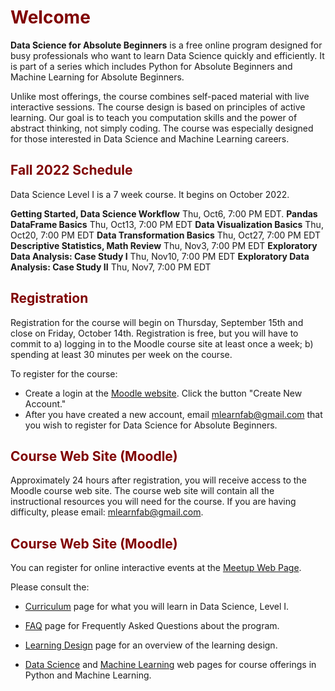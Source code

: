# <font color="maroon">Welcome</font>

**Data Science for Absolute Beginners** is a free online program designed for busy professionals who want to learn Data Science quickly and efficiently.  It is part of a series which includes Python for Absolute Beginners and Machine Learning for Absolute Beginners.

Unlike most offerings, the course combines self-paced material with live interactive sessions. The course design is based on principles of active learning. Our goal is to teach you computation skills and the power of abstract thinking, not simply coding. The course was especially designed for those interested in Data Science and Machine Learning careers.


## <font color="maroon">Fall 2022 Schedule</font>

Data Science Level I is a 7 week course. It begins on October 2022.  

**Getting Started, Data Science Workflow** Thu, Oct6, 7:00 PM EDT. 
**Pandas DataFrame Basics** Thu, Oct13, 7:00 PM EDT
**Data Visualization Basics** Thu, Oct20, 7:00 PM EDT
**Data Transformation Basics** Thu, Oct27, 7:00 PM EDT
**Descriptive Statistics, Math Review** Thu, Nov3, 7:00 PM EDT
**Exploratory Data Analysis: Case Study I** Thu, Nov10, 7:00 PM EDT
**Exploratory Data Analysis: Case Study II** Thu, Nov7, 7:00 PM EDT


## <font color="maroon">Registration</font>

Registration for the course will begin on Thursday, September 15th and close on Friday, October 14th. Registration is free, but you will have to commit to a) logging in to the Moodle course site at least once a week; b) spending at least 30 minutes per week on the course. 

To register for the course:

- Create a login at the [Moodle website](https://mlfab.moodlecloud.com). Click the button "Create New Account."
- After you have created a new account, email mlearnfab@gmail.com that you wish to register for Data Science for Absolute Beginners.




## <font color="maroon">Course Web Site (Moodle)</font>


Approximately 24 hours after registration, you will receive access to the Moodle course web site. The course web site will contain all the instructional resources you will need for the course. If you are having difficulty, please email: mlearnfab@gmail.com.


## <font color="maroon">Course Web Site (Moodle)</font>

You can register for online interactive events at the [Meetup Web Page](https://www.meetup.com/mlearnfab/).




Please consult the:

* [Curriculum](Curriculum) page for what you will learn in Data Science, Level I.

<p>

* [FAQ](FAQ) page for Frequently Asked Questions about the program.

<p>

* [Learning Design](Learningdesign) page for an overview of the learning design.

<p>

* [Data Science](https://pythonfab.com) and [Machine Learning](https://mlearnfab.com) web pages for course offerings in Python and Machine Learning.

 
 
